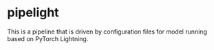 # pipelight
This is a pipeline that is driven by configuration files for model running based on PyTorch Lightning.
